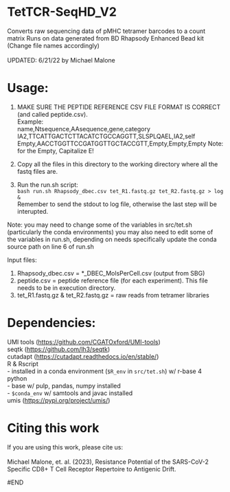 # TetTCR-SeqHD_V2
Converts raw sequencing data of pMHC tetramer barcodes to a count matrix
Runs on data generated from BD Rhapsody Enhanced Bead kit (Change file names accordingly)<br><br>
UPDATED: 6/21/22 by Michael Malone

# Usage:
1. MAKE SURE THE PEPTIDE REFERENCE CSV FILE FORMAT IS CORRECT (and called peptide.csv).<br>
Example:<br>
name,Ntsequence,AAsequence,gene,category
IA2,TTCATTGACTCTTACATCTGCCAGGTT,SLSPLQAEL,IA2,self
Empty,AACCTGGTTCCGATGGTTGCTACCGTT,Empty,Empty,Empty
Note: for the Empty, Capitalize E!

2. Copy all the files in this directory to the working directory where all the fastq files are.

3. Run the run.sh script:<br>
`bash run.sh Rhapsody_dbec.csv tet_R1.fastq.gz tet_R2.fastq.gz > log &`<br>
Remember to send the stdout to log file, otherwise the last step will be interupted.

Note: you may need to change some of the variables in src/tet.sh (particularly the conda environments)
      you may also need to edit some of the variables in run.sh, depending on needs
      specifically update the conda source path on line 6 of run.sh

Input files:
  1. Rhapsody_dbec.csv = *_DBEC_MolsPerCell.csv (output from SBG)
  2. peptide.csv = peptide reference file (for each experiment). This file needs to be in execution directory.
  3. tet_R1.fastq.gz & tet_R2.fastq.gz = raw reads from tetramer libraries

# Dependencies:
UMI tools (https://github.com/CGATOxford/UMI-tools)<br>
seqtk (https://github.com/lh3/seqtk)<br>
cutadapt (https://cutadapt.readthedocs.io/en/stable/)<br>
R & Rscript<br>
      - installed in a conda environment (`$R_env` in `src/tet.sh`) w/ r-base 4<br>
python<br>
      - base w/ pulp, pandas, numpy installed<br>
      - `$conda_env` w/ samtools and javac installed<br>
umis (https://pypi.org/project/umis/)<br>

# Citing this work
If you are using this work, please cite us:<br><br>
Michael Malone, et. al. (2023), Resistance Potential of the SARS-CoV-2 Specific CD8+ T Cell Receptor Repertoire to Antigenic Drift.<br>

#END
